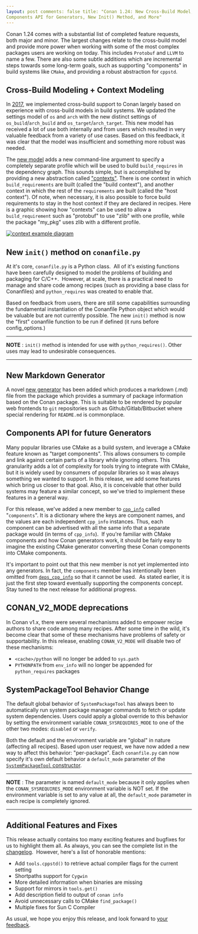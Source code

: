 ```yaml
---
layout: post comments: false title: "Conan 1.24: New Cross-Build Model,
Components API for Generators, New Init() Method, and More"
---
```


Conan 1.24 comes with a substantial list of completed feature requests, both
major and minor.  The largest changes relate to the cross-build model and
provide more power when working with some of the most complex packages users are
working on today.  This includes `Protobuf` and `LLVM` to name a few. There are
also some subtle additions which are incremental steps towards some long-term
goals, such as supporting "components" in build systems like `CMake`, and
providing a robust abstraction for `cppstd`. 

## Cross-Build Modeling + Context Modeling  

In
[2017](https://docs.conan.io/en/latest/changelog.html#beta2-23-december-2017),
we implemented cross-build support to Conan largely based on experience with
cross-build models in build systems. We updated the settings model of `os` and
`arch` with the new distinct settings of `os_build`/`arch_build` and
`os_target`/`arch_target`. This new model has received a lot of use both
internally and from users which resulted in very valuable feedback from a
variety of use cases. Based on this feedback, it was clear that the model was
insufficient and something more robust was needed.

The [new
model](https://docs.conan.io/en/latest/systems_cross_building/cross_building.html#using-build-requires)
adds a new command-line argument to specify a completely separate profile which
will be used to build `build_requires` in the dependency graph. This sounds
simple, but is accomplished by providing a new abstraction called
["contexts"](https://docs.conan.io/en/latest/devtools/build_requires.html#build-and-host-contexts).
There is one context in which `build_requirements` are built (called the "build
context"), and another context in which the rest of the `requirements` are built
(called the "host context"). Of note, when necessary, it is also possible to
force build requirements to stay in the host context if they are declared in
recipes. Here is a graphic showing how "contexts" can be used to allow a
`build_requirement` such as "protobuf" to use "zlib" with one profile, while the
package "my_pkg" uses zlib with a different profile.

<p class="centered">
    <a href="https://docs.conan.io/en/latest/devtools/build_requires.html#build-and-host-contexts"><img src="{{ site.url }}/assets/post_images/2020-04-06/conan-gtest_nasm.png" align="center" alt="context example diagram"/></a>
</p>

## New `init()` method on `conanfile.py`  

At it's core, `conanfile.py` is a Python class.  All of it's existing functions
have been carefully designed to model the problems of building and packaging for
C/C++.  However, at scale, there is a practical need to manage and share code
among recipes (such as providing a base class for Conanfiles) and
`python_requires` was created to enable that. 

Based on feedback from users, there are still some capabilities surrounding the
fundamental instantiation of the Conanfile Python object which would be valuable
but are not currently possible. The new `init()` method is now the "first"
conanfile function to be run if defined (it runs before config_options.)  

---
**NOTE** : `init()` method is intended for use with `python_requires()`. Other
uses may lead to undesirable consequences. 

---

## New Markdown Generator  

A novel [new
generator](https://docs.conan.io/en/latest/reference/generators/markdown.html)
has been added which produces a markdown (.md) file from the package which
provides a summary of package information based on the Conan package. This is
suitable to be rendered by popular web frontends to `git` repositories such as
Github/Gitlab/Bitbucket where special rendering for `README.md` is commonplace. 

## Components API for future Generators  

Many popular libraries use CMake as a build system, and leverage a CMake feature
known as "target components". This allows consumers to compile and link against
certain parts of a library while ignoring others. This granularity adds a lot of
complexity for tools trying to integrate with CMake, but it is widely used by
consumers of popular libraries so it was always something we wanted to support.
In this release, we add some features which bring us closer to that goal. Also,
it is conceivable that other build systems may feature a similar concept, so
we've tried to implement these features in a general way. 

For this release, we've added a new member to
[`cpp_info`](https://docs.conan.io/en/latest/reference/conanfile/attributes.html#cpp-info)
called "`components`". It is a dictionary where the keys are component names,
and the values are each independent `cpp_info` instances. Thus, each component
can be advertised with all the same info that a separate package would (in terms
of `cpp_info`).  If you're familiar with CMake components and how Conan
generators work, it should be fairly easy to imagine the existing CMake
generator converting these Conan components into CMake components. 

It's important to point out that this new member is not yet implemented into any
generators. In fact, the `components` member has intentionally been omitted from
[`deps_cpp_info`](https://docs.conan.io/en/latest/reference/conanfile/attributes.html#deps-cpp-info)
so that it cannot be used.  As stated earlier, it is just the first step toward
eventually supporting the components concept. Stay tuned to the next release for
additional progress. 

## CONAN_V2_MODE deprecations  

In Conan v1.x, there were several mechanisms added to empower recipe authors to
share code among many recipes. After some time in the wild, it's become clear
that some of these mechanisms have problems of safety or supportability. In this
release, enabling `CONAN_V2_MODE` will disable two of these mechanisms: 
- `<cache>/python` will no longer be added to `sys.path`
- `PYTHONPATH` from `env_info` will no longer be appended for `python_requires`
  packages


## SystemPackageTool Behavior Change  

The default global behavior of `SystemPackageTool` has always been to
automatically run system package manager commands to fetch or update system
dependencies. Users could apply a global override to this behavior by setting
the environment variable `CONAN_SYSREQUIRES_MODE` to one of the other two modes:
`disabled` or `verify`.  

Both the default and the environment variable are "global" in nature (affecting
all recipes). Based upon user request, we have now added a new way to affect
this behavior: "per-package". Each `conanfile.py` can now specify it's own
default behavior a `default_mode` parameter of the [`SystemPackageTool`
constructor](https://docs.conan.io/en/latest/reference/conanfile/methods.html#systempackagetool).

---
**NOTE** : The parameter is named `default_mode` because it only applies when
the `CONAN_SYSREQUIRES_MODE` environment variable is NOT set. If the environment
variable is set to any value at all, the `default_mode` parameter in each recipe
is completely ignored.

---

## Additional Features and Fixes  

This release actually contains too many exciting features and bugfixes for us to
highlight them all. As always, you can see the complete list in the
[changelog]( https://docs.conan.io/en/latest/changelog.html#mar-2020).  However,
here's a list of honorable mentions:

* Add `tools.cppstd()` to retrieve actual compiler flags for the current setting
* Shortpaths support for `Cygwin`
* More detailed information when binaries are missing
* Support for mirrors in `tools.get()`
* Add description field to output of `conan info`
* Avoid unnecessary calls to CMake `find_package()`
* Multiple fixes for Sun C Compiler

As usual, we hope you enjoy this release, and look forward to [your
feedback](https://github.com/conan-io/conan/issues). 